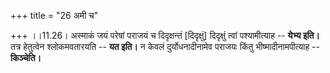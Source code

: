 +++
title = "26 अमी च"

+++
।।11.26। अस्माकं जयं परेषां पराजयं च दिदृक्षन्तं \[दिदृक्षुं\] दिदृक्षुं
त्वां पश्यामीत्याह -- **येभ्य इति।** तत्र हेतुत्वेन श्लोकमवतारयति --
**यत इति।** न केवलं दुर्योधनादीनामेव पराजयः किंतु भीष्मादीनामपीत्याह --
**किञ्चेति।**
